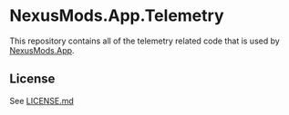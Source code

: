 # NexusMods.App.Telemetry

This repository contains all of the telemetry related code that is used by [NexusMods.App](https://github.com/Nexus-Mods/NexusMods.App).

## License

See [LICENSE.md](./LICENSE.md)
